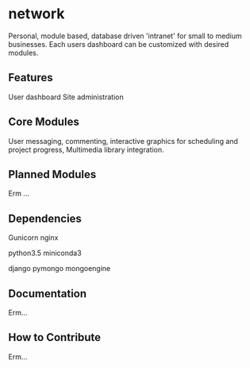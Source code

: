 # network
Personal, module based, database driven 'intranet' for small to medium businesses.
Each users dashboard can be customized with desired modules.

Features
---------------

User dashboard
Site administration

Core Modules
---------------

User messaging,
commenting,
interactive graphics for scheduling and project progress,
Multimedia library integration.

Planned Modules
---------------

Erm ...

Dependencies
---------------

Gunicorn
nginx

python3.5
miniconda3

django
pymongo
mongoengine

Documentation
---------------

Erm...

How to Contribute
---------------

Erm...
